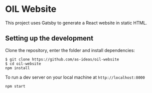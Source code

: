 # OIL Website

This project uses Gatsby to generate a React website in static HTML.

## Setting up the development

Clone the repository, enter the folder and install dependencies:

    $ git clone https://github.com/as-ideas/oil-website
    $ cd oil-website
    npm install

To run a dev server on your local machine at `http://localhost:8000`

    npm start
